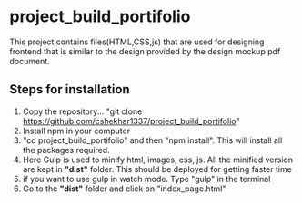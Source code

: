 # project_build_portifolio

This project contains files(HTML,CSS,js) that are used for designing frontend that is similar to the design provided by the design mockup pdf document.



## Steps for installation
1. Copy the repository... "git clone https://github.com/cshekhar1337/project_build_portifolio"
2. Install npm in your computer
3. "cd project_build_portifolio" and then "npm install". This will install all the packages required.
4. Here Gulp is used to minify html, images, css, js. All the minified version are kept in **"dist"** folder. This should be deployed for getting faster time
5. if you want to use gulp in watch mode. Type "gulp" in the terminal
6. Go to the **"dist"** folder and click on "index_page.html"
